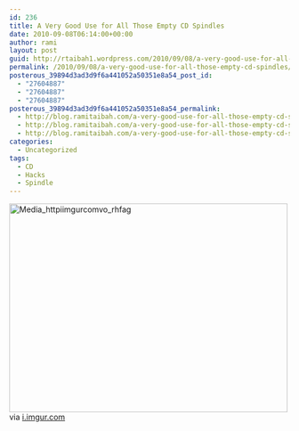 ```yaml
---
id: 236
title: A Very Good Use for All Those Empty CD Spindles
date: 2010-09-08T06:14:00+00:00
author: rami
layout: post
guid: http://rtaibah1.wordpress.com/2010/09/08/a-very-good-use-for-all-those-empty-cd-spindles
permalink: /2010/09/08/a-very-good-use-for-all-those-empty-cd-spindles/
posterous_39894d3ad3d9f6a441052a50351e8a54_post_id:
  - "27604887"
  - "27604887"
  - "27604887"
posterous_39894d3ad3d9f6a441052a50351e8a54_permalink:
  - http://blog.ramitaibah.com/a-very-good-use-for-all-those-empty-cd-spindl
  - http://blog.ramitaibah.com/a-very-good-use-for-all-those-empty-cd-spindl
  - http://blog.ramitaibah.com/a-very-good-use-for-all-those-empty-cd-spindl
categories:
  - Uncategorized
tags:
  - CD
  - Hacks
  - Spindle
---
```

<div class="posterous_bookmarklet_entry">
  <div class='p_embed p_image_embed'>
    <img alt="Media_httpiimgurcomvo_rhfag" height="375" src="http://139.59.20.41/wp-content/uploads/2011/12/media_httpiimgurcomvo_rhfag-scaled500.jpg?w=300" width="500" />
  </div>
  
  <div class="posterous_quote_citation">
    via <a href="http://i.imgur.com/vo5Cj.jpg">i.imgur.com</a>
  </div></p>
</div>